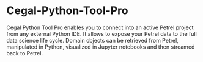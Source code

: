 # Cegal-Python-Tool-Pro
Cegal Python Tool Pro enables you to connect into an active Petrel project from any external Python IDE. It allows to expose your Petrel data to the full data science life cycle. Domain objects can be retrieved from Petrel, manipulated in Python, visualized in Jupyter notebooks and then streamed back to Petrel.

